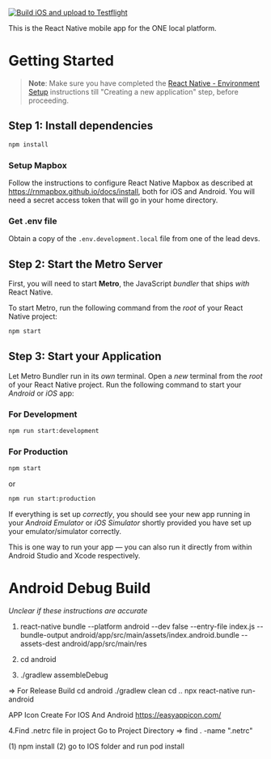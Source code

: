 [![Build iOS and upload to Testflight](https://github.com/onelocalorg/ONE-mobile/actions/workflows/dev-build-upload-ios.yaml/badge.svg?branch=dev)](https://github.com/onelocalorg/ONE-mobile/actions/workflows/dev-build-upload-ios.yaml)

This is the React Native mobile app for the ONE local platform.

# Getting Started

> **Note**: Make sure you have completed the [React Native - Environment Setup](https://reactnative.dev/docs/environment-setup?guide=native) instructions till "Creating a new application" step, before proceeding.

## Step 1: Install dependencies

```bash
npm install
```

### Setup Mapbox

Follow the instructions to configure React Native Mapbox as described at
https://rnmapbox.github.io/docs/install, both for iOS and Android. You will
need a secret access token that will go in your home directory.

### Get .env file

Obtain a copy of the `.env.development.local` file from one of the lead devs.

## Step 2: Start the Metro Server

First, you will need to start **Metro**, the JavaScript _bundler_ that ships _with_ React Native.

To start Metro, run the following command from the _root_ of your React Native project:

```bash
npm start
```

## Step 3: Start your Application

Let Metro Bundler run in its _own_ terminal. Open a _new_ terminal from the _root_ of your React Native project. Run the following command to start your _Android_ or _iOS_ app:

### For Development

```bash
npm run start:development
```

### For Production

```bash
npm start
```

or

```bash
npm run start:production
```

If everything is set up _correctly_, you should see your new app running in your _Android Emulator_ or _iOS Simulator_ shortly provided you have set up your emulator/simulator correctly.

This is one way to run your app — you can also run it directly from within Android Studio and Xcode respectively.

# Android Debug Build

_Unclear if these instructions are accurate_

1.  react-native bundle --platform android --dev false --entry-file index.js --bundle-output android/app/src/main/assets/index.android.bundle --assets-dest android/app/src/main/res

2.  cd android

3.  ./gradlew assembleDebug

=> For Release Build
cd android
./gradlew clean
cd ..
npx react-native run-android

APP Icon Create For IOS And Android
https://easyappicon.com/

4.Find .netrc file in project
Go to Project Directory => find . -name ".netrc"

(1) npm install
(2) go to IOS folder and run pod install
